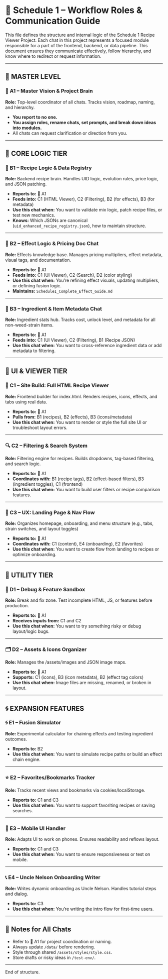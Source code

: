 
# 🧠 Schedule 1 – Workflow Roles & Communication Guide

This file defines the structure and internal logic of the Schedule 1 Recipe Viewer Project. Each chat in this project represents a focused module responsible for a part of the frontend, backend, or data pipeline. This document ensures they communicate effectively, follow hierarchy, and know where to redirect or request information.

---

## 🧭 MASTER LEVEL

### 🧠 A1 – Master Vision & Project Brain
**Role:** Top-level coordinator of all chats. Tracks vision, roadmap, naming, and hierarchy.

- **You report to no one.**
- **You assign roles, rename chats, set prompts, and break down ideas into modules.**
- All chats can request clarification or direction from you.

---

## 📘 CORE LOGIC TIER

### 📘 B1 – Recipe Logic & Data Registry
**Role:** Backend recipe brain. Handles UID logic, evolution rules, price logic, and JSON patching.

- **Reports to:** 🧠 A1
- **Feeds into:** C1 (HTML Viewer), C2 (Filtering), B2 (for effects), B3 (for metadata)
- **Use this chat when:** You want to validate mix logic, patch recipe files, or test new mechanics.
- **Knows:** Which JSONs are canonical (`uid_enhanced_recipe_registry.json`), how to maintain structure.

---

### 📘 B2 – Effect Logic & Pricing Doc Chat
**Role:** Effects knowledge base. Manages pricing multipliers, effect metadata, visual tags, and documentation.

- **Reports to:** 🧠 A1
- **Feeds into:** C1 (UI Viewer), C2 (Search), D2 (color styling)
- **Use this chat when:** You’re refining effect visuals, updating multipliers, or defining fusion logic.
- **Maintains:** `Schedule1_Complete_Effect_Guide.md`

---

### 🧾 B3 – Ingredient & Item Metadata Chat
**Role:** Ingredient stats hub. Tracks cost, unlock level, and metadata for all non-weed-strain items.

- **Reports to:** 🧠 A1
- **Feeds into:** C1 (UI Viewer), C2 (Filtering), B1 (Recipe JSON)
- **Use this chat when:** You want to cross-reference ingredient data or add metadata to filtering.

---

## 📄 UI & VIEWER TIER

### 📄 C1 – Site Build: Full HTML Recipe Viewer
**Role:** Frontend builder for index.html. Renders recipes, icons, effects, and tabs using real data.

- **Reports to:** 🧠 A1
- **Pulls from:** B1 (recipes), B2 (effects), B3 (icons/metadata)
- **Use this chat when:** You want to render or style the full site UI or troubleshoot layout errors.

---

### 🔍 C2 – Filtering & Search System
**Role:** Filtering engine for recipes. Builds dropdowns, tag-based filtering, and search logic.

- **Reports to:** 🧠 A1
- **Coordinates with:** B1 (recipe tags), B2 (effect-based filters), B3 (ingredient toggles), C1 (frontend)
- **Use this chat when:** You want to build user filters or recipe comparison features.

---

### 🧭 C3 – UX: Landing Page & Nav Flow
**Role:** Organizes homepage, onboarding, and menu structure (e.g., tabs, strain switches, and layout toggles)

- **Reports to:** 🧠 A1
- **Coordinates with:** C1 (content), E4 (onboarding), E2 (favorites)
- **Use this chat when:** You want to create flow from landing to recipes or optimize onboarding.

---

## 🔧 UTILITY TIER

### 🧪 D1 – Debug & Feature Sandbox
**Role:** Break and fix zone. Test incomplete HTML, JS, or features before production.

- **Reports to:** 🧠 A1
- **Receives inputs from:** C1 and C2
- **Use this chat when:** You want to try something risky or debug layout/logic bugs.

---

### 🗂️ D2 – Assets & Icons Organizer
**Role:** Manages the /assets/images and JSON image maps.

- **Reports to:** 🧠 A1
- **Supports:** C1 (icons), B3 (icon metadata), B2 (effect tag colors)
- **Use this chat when:** Image files are missing, renamed, or broken in layout.

---

## 🌀 EXPANSION FEATURES

### 🌀 E1 – Fusion Simulator
**Role:** Experimental calculator for chaining effects and testing ingredient outcomes.

- **Reports to:** B2
- **Use this chat when:** You want to simulate recipe paths or build an effect chain engine.

---

### ⭐ E2 – Favorites/Bookmarks Tracker
**Role:** Tracks recent views and bookmarks via cookies/localStorage.

- **Reports to:** C1 and C3
- **Use this chat when:** You want to support favoriting recipes or saving searches.

---

### 📱 E3 – Mobile UI Handler
**Role:** Adapts UI to work on phones. Ensures readability and reflows layout.

- **Reports to:** C1 and C3
- **Use this chat when:** You want to ensure responsiveness or test on mobile.

---

### 📞 E4 – Uncle Nelson Onboarding Writer
**Role:** Writes dynamic onboarding as Uncle Nelson. Handles tutorial steps and dialog.

- **Reports to:** C3
- **Use this chat when:** You’re writing the intro flow for first-time users.

---

## 📌 Notes for All Chats
- Refer to 🧠 A1 for project coordination or naming.
- Always update `/data/` before rendering.
- Style through shared `/assets/styles/style.css`.
- Store drafts or risky ideas in `/test-env/`.

--- 

End of structure.
